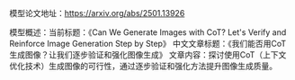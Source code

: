 模型论文地址：https://arxiv.org/abs/2501.13926

模型概述：当前标题：《Can We Generate Images with CoT? Let's Verify and Reinforce Image Generation Step by Step》
中文文章标题：《我们能否用CoT生成图像？让我们逐步验证和强化图像生成》
文章内容：探讨使用CoT（上下文优化技术）生成图像的可行性，通过逐步验证和强化方法提升图像生成质量。

